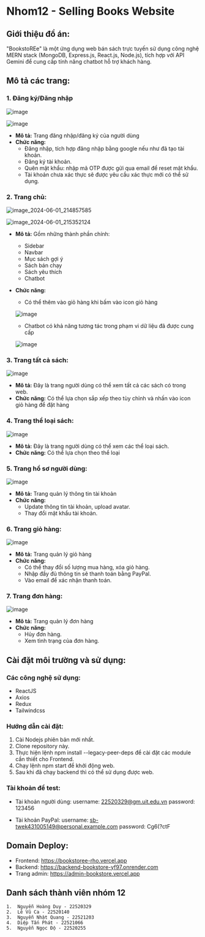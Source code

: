 # Nhom12 - Selling Books Website

## Giới thiệu đồ án:
"BookstoREe" là một ứng dụng web bán sách trực tuyến sử dụng công nghệ MERN stack (MongoDB, Express.js, React.js, Node.js), tích hợp với API Gemini để cung cấp tính năng chatbot hỗ trợ khách hàng.

## Mô tả các trang:
### 1. Đăng ký/Đăng nhập
![image](https://hackmd.io/_uploads/HkVd73u4C.png)

![image](https://hackmd.io/_uploads/SyJYQ3uEA.png)

* **Mô tả:** Trang đăng nhập/đăng ký của người dùng
* **Chức năng:**
    * Đăng nhập, tích hợp đăng nhập bằng google nếu như đã tạo tài khoản.
    * Đăng ký tài khoản.
    * Quên mật khẩu: nhập mã OTP được gửi qua email để reset mật khẩu.
    * Tài khoản chưa xác thực sẽ được yêu cầu xác thực mới có thể sử dụng.


### 2. Trang chủ:
![image_2024-06-01_214857585](https://hackmd.io/_uploads/HJnJH3u4C.jpg)

![image_2024-06-01_215352124](https://hackmd.io/_uploads/r1ObL3uER.png)
* **Mô tả:** Gồm những thành phần chính:
    * Sidebar
    * Navbar
    * Mục sách gợi ý
    * Sách bán chạy
    * Sách yêu thích
    * Chatbot
* **Chức năng:**
    * Có thể thêm vào giỏ hàng khi bấm vào icon giỏ hàng
    
    ![image](https://hackmd.io/_uploads/r1A_UndVR.png)
    
    * Chatbot có khả năng tương tác trong phạm vi dữ liệu đã được cung cấp
    
    ![image](https://hackmd.io/_uploads/Hk-e9n_E0.png)


### 3. Trang tất cả sách:
![image](https://hackmd.io/_uploads/ryo0Dh_NC.png)
* **Mô tả:** Đây là trang người dùng có thể xem tất cả các sách có trong web.
* **Chức năng:** Có thể lựa chọn sắp xếp theo tùy chỉnh và nhấn vào icon giỏ hàng để đặt hàng

### 4. Trang thể loại sách:
![image](https://hackmd.io/_uploads/SkQIdnOER.png)
* **Mô tả:** Đây là trang người dùng có thể xem các thể loại sách.
* **Chức năng:** Có thể lựa chọn theo thể loại


### 5. Trang hồ sơ người dùng:
![image](https://hackmd.io/_uploads/ByL3u3dER.png)
* **Mô tả:** Trang quản lý thông tin tài khoản
* **Chức năng:**
    * Update thông tin tài khoản, upload avatar.
    * Thay đổi mật khẩu tài khoản.



### 6. Trang giỏ hàng:
![image](https://hackmd.io/_uploads/HyXMY2dV0.png)
* **Mô tả:** Trang quản lý giỏ hàng 
* **Chức năng:**
    * Có thể thay đổi số lượng mua hàng, xóa giỏ hàng.
    * Nhập đầy đủ thông tin sẽ thanh toán bằng PayPal.
    * Vào email để xác nhận thanh toán.


### 7. Trang đơn hàng:
![image](https://hackmd.io/_uploads/S1qDKh_VC.png)

* **Mô tả:** Trang quản lý đơn hàng
* **Chức năng:**
    * Hủy đơn hàng.
    * Xem tình trạng của đơn hàng.


## Cài đặt môi trường và sử  dụng:
### Các công nghệ sử dụng:
* ReactJS
* Axios
* Redux
* Tailwindcss

### Hướng dẫn cài đặt:
1. Cài Nodejs phiên bản mới nhất.
2. Clone repository này.
3. Thực hiện lệnh npm install --legacy-peer-deps để cài đặt các module cần thiết cho Frontend.
4. Chạy lệnh npm start để khởi động web.
5. Sau khi đã chạy backend thì có thể sử dụng được web.

### Tài khoản để test:
* Tài khoản người dùng:
    username: 22520329@gm.uit.edu.vn
    password: 123456
    
    
    
* Tài khoản PayPal:
    username: sb-twek431005149@personal.example.com
    password: Cg6(?ctF
    
    
## Domain Deploy:
* Frontend: https://bookstoree-rho.vercel.app
* Backend: https://backend-bookstore-yf97.onrender.com
* Trang admin: https://admin-bookstore.vercel.app


## Danh sách thành viên nhóm 12
    1.  Nguyễn Hoàng Duy - 22520329
    2.  Lê Vũ Ca - 22520140
    3.  Nguyễn Nhật Quang - 22521203
    4.  Diệp Tấn Phát - 22521066
    5.  Nguyễn Ngọc Độ - 22520255


    



